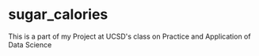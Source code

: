 # sugar_calories
This is a part of my Project at UCSD's class on Practice and Application of Data Science
